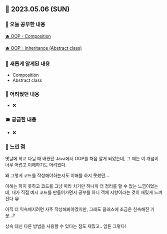 ## 🍰 2023.05.06 (SUN)

### 🍑 오늘 공부한 내용

[🫐 OOP - Composition](https://github.com/merryfraise/TIL/blob/main/TypeScript/OOP%20-%20Composition.md)

[🫐 OOP - Inheritance (Abstract class)](https://github.com/merryfraise/TIL/blob/main/TypeScript/OOP%20-%20Inheritance.md#abstract-class)

### 🍓 새롭게 알게된 내용

-   Composition
-   Abstract class

### 🍒 어려웠던 내용

-   ❌

### 🫐 궁금한 내용

-   ❌

### 🐰 느낀 점

옛날에 학교 다닐 때 배웠던 Java에서 OOP를 처음 알게 되었는데, 그 때는 이 개념이 너무 어렵고 이해하기도 어려웠다.

왜 그렇게 코드를 작성해야하는지도 이해를 하지 못했던...

이해는 하지 못하고 코드를 그냥 따라 치기만 하니까 더 정리를 할 수 없는 느낌이었는데, 내가 직접 예시 코드를 만들어가면서 공부를 하니 객체 지향이라는 것이 재밌게 느껴진다 😀

아직 더 익숙해지려면 자주 작성해봐야겠지만, 그래도 클래스에 조금은 친숙해진 기분...?

상속 대신 다른 방법을 사용할 수 있다는 점도 재밌고.. 암튼 그렇다!
